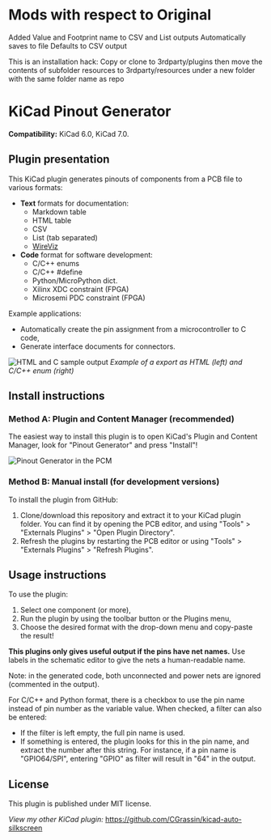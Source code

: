 # Mods with respect to Original
Added Value and Footprint name to CSV and List outputs
Automatically saves to file
Defaults to CSV output

This is an installation hack:
Copy or clone to 3rdparty/plugins then move the contents of subfolder resources to 3rdparty/resources under a new folder with the same folder name as repo

# KiCad Pinout Generator

**Compatibility:** KiCad 6.0, KiCad 7.0.

## Plugin presentation

This KiCad plugin generates pinouts of components from a PCB file to various formats:
* **Text** formats for documentation:
    * Markdown table
    * HTML table
    * CSV
    * List (tab separated)
    * [WireViz](https://github.com/formatc1702/WireViz)
* **Code** format for software development: 
    * C/C++ enums
    * C/C++ #define
    * Python/MicroPython dict.
    * Xilinx XDC constraint (FPGA)
    * Microsemi PDC constraint (FPGA)

Example applications:
* Automatically create the pin assignment from a microcontroller to C code,
* Generate interface documents for connectors.

![HTML and C sample output](./resources/sample_output.png)
*Example of a export as HTML (left) and C/C++ enum (right)*

## Install instructions

### Method A: Plugin and Content Manager (recommended)

The easiest way to install this plugin is to open KiCad's Plugin and Content Manager, look for "Pinout Generator" and press "Install"!

![Pinout Generator in the PCM](./resources/pcm.png)

### Method B: Manual install (for development versions)

To install the plugin from GitHub:
1. Clone/download this repository and extract it to your KiCad plugin folder. You can find it by opening the PCB editor, and using "Tools" > "Externals Plugins" > "Open Plugin Directory".
2. Refresh the plugins by restarting the PCB editor or using "Tools" > "Externals Plugins" > "Refresh Plugins".

## Usage instructions

To use the plugin:
1. Select one component (or more),
2. Run the plugin by using the toolbar button or the Plugins menu,
3. Choose the desired format with the drop-down menu and copy-paste the result!

**This plugins only gives useful output if the pins have net names.** Use labels in the schematic editor to give the nets a human-readable name.

Note: in the generated code, both unconnected and power nets are ignored (commented in the output).

For C/C++ and Python format, there is a checkbox to use the pin name instead of pin number as the variable value. When checked, a filter can also be entered:
* If the filter is left empty, the full pin name is used.
* If something is entered, the plugin looks for this in the pin name, and extract the number after this string. For instance, if a pin name is "GPIO64/SPI", entering "GPIO" as filter will result in "64" in the output.

## License

This plugin is published under MIT license.

*View my other KiCad plugin:* https://github.com/CGrassin/kicad-auto-silkscreen
